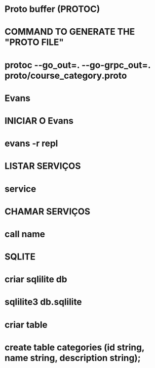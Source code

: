 # Proto buffer (PROTOC)
# COMMAND TO GENERATE THE "PROTO FILE"
# protoc --go_out=. --go-grpc_out=. proto/course_category.proto 

# Evans
# INICIAR O Evans
# evans -r repl
# LISTAR SERVIÇOS
# service
# CHAMAR SERVIÇOS
# call name
# 
# 
# SQLITE
# criar sqlilite db
# sqlilite3 db.sqlilite
# criar table 
# create table categories (id string, name string, description string);
